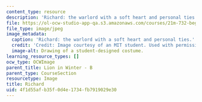 ```yaml
---
content_type: resource
description: 'Richard: the warlord with a soft heart and personal ties.'
file: https://ol-ocw-studio-app-qa.s3.amazonaws.com/courses/21m-732-beginning-costume-design-and-construction-fall-2008/4f1d55afb35f0d4e1734fb7919029e30_richard1.jpg
file_type: image/jpeg
image_metadata:
  caption: 'Richard: the warlord with a soft heart and personal ties.'
  credit: 'Credit: Image courtesy of an MIT student. Used with permission.'
  image-alt: Drawing of a student-designed costume.
learning_resource_types: []
ocw_type: OCWImage
parent_title: Lion in Winter - B
parent_type: CourseSection
resourcetype: Image
title: Richard
uid: 4f1d55af-b35f-0d4e-1734-fb7919029e30
---
```

